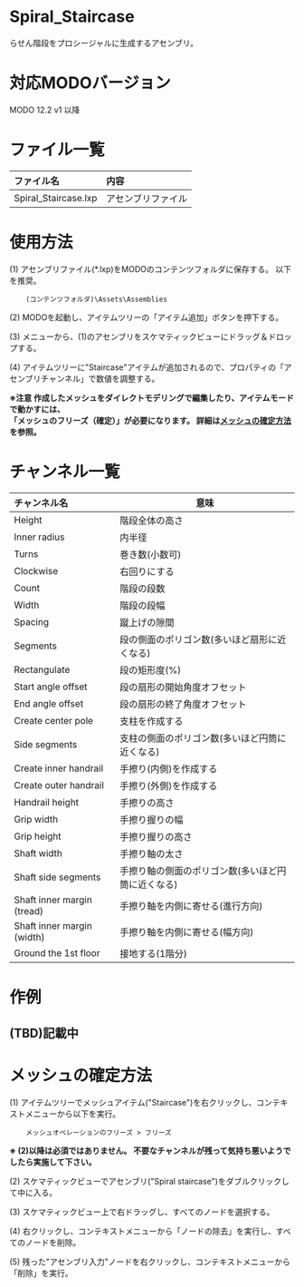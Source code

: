 ﻿# Spiral_Staircase
 らせん階段をプロシージャルに生成するアセンブリ。

# 対応MODOバージョン  
MODO 12.2 v1 以降 

# ファイル一覧
|ファイル名|内容|
|:-|:-|
|Spiral_Staircase.lxp|アセンブリファイル

# 使用方法
(1) アセンブリファイル(*.lxp)をMODOのコンテンツフォルダに保存する。 以下を推奨。  

        (コンテンツフォルダ)\Assets\Assemblies


(2) MODOを起動し、アイテムツリーの「アイテム追加」ボタンを押下する。

(3) メニューから、(1)のアセンブリをスケマティックビューにドラッグ＆ドロップする。

(4) アイテムツリーに"Staircase"アイテムが追加されるので、プロパティの「アセンブリチャンネル」で数値を調整する。

**※注意 作成したメッシュをダイレクトモデリングで編集したり、アイテムモードで動かすには、  
「メッシュのフリーズ（確定）」が必要になります。  詳細は[メッシュの確定方法](#メッシュの確定方法)を参照。**

# チャンネル一覧
|チャンネル名|意味|
|:-|-|
|Height|階段全体の高さ|
|Inner radius|内半径|
|Turns|巻き数(小数可)|
|Clockwise|右回りにする|
|Count|階段の段数|
|Width|階段の段幅|
|Spacing|蹴上げの隙間|
|Segments|段の側面のポリゴン数(多いほど扇形に近くなる)|
|Rectangulate|段の矩形度(%)|
|Start angle offset|段の扇形の開始角度オフセット|
|End angle offset|段の扇形の終了角度オフセット|
|Create center pole|支柱を作成する|
|Side segments|支柱の側面のポリゴン数(多いほど円筒に近くなる)|
|Create inner handrail|手擦り(内側)を作成する|
|Create outer handrail|手擦り(外側)を作成する|
|Handrail height|手擦りの高さ|
|Grip width|手擦り握りの幅|
|Grip height|手擦り握りの高さ|
|Shaft width|手擦り軸の太さ|
|Shaft side segments|手擦り軸の側面のポリゴン数(多いほど円筒に近くなる)|
|Shaft inner margin (tread)|手擦り軸を内側に寄せる(進行方向)|
|Shaft inner margin (width)|手擦り軸を内側に寄せる(幅方向)|
|Ground the 1st floor|接地する(1階分)|

# 作例
## (TBD)記載中

# メッシュの確定方法
(1) アイテムツリーでメッシュアイテム("Staircase")を右クリックし、コンテキストメニューから以下を実行。

        メッシュオペレーションのフリーズ > フリーズ

**※ (2)以降は必須ではありません。 不要なチャンネルが残って気持ち悪いようでしたら実施して下さい。**

(2) スケマティックビューでアセンブリ("Spiral staircase")をダブルクリックして中に入る。

(3) スケマティックビュー上で右ドラッグし、すべてのノードを選択する。

(4) 右クリックし、コンテキストメニューから「ノードの除去」を実行し、すべてのノードを削除。

(5) 残った"アセンブリ入力"ノードを右クリックし、コンテキストメニューから「削除」を実行。
